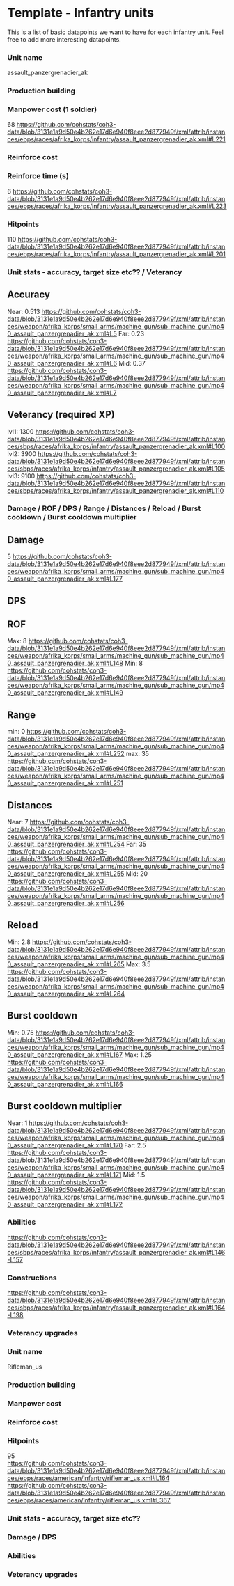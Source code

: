 # Template - Infantry units 
This is a list of basic datapoints we want to have for each infantry unit.
Feel free to add more interesting datapoints.

### Unit name
assault_panzergrenadier_ak
### Production building

### Manpower cost (1 soldier)
68 https://github.com/cohstats/coh3-data/blob/3131e1a9d50e4b262e17d6e940f8eee2d877949f/xml/attrib/instances/ebps/races/afrika_korps/infantry/assault_panzergrenadier_ak.xml#L221

### Reinforce cost


### Reinforce time (s)
6 https://github.com/cohstats/coh3-data/blob/3131e1a9d50e4b262e17d6e940f8eee2d877949f/xml/attrib/instances/ebps/races/afrika_korps/infantry/assault_panzergrenadier_ak.xml#L223

### Hitpoints
110 https://github.com/cohstats/coh3-data/blob/3131e1a9d50e4b262e17d6e940f8eee2d877949f/xml/attrib/instances/ebps/races/afrika_korps/infantry/assault_panzergrenadier_ak.xml#L201

### Unit stats - accuracy, target size etc?? / Veterancy
## Accuracy
Near: 0.513 https://github.com/cohstats/coh3-data/blob/3131e1a9d50e4b262e17d6e940f8eee2d877949f/xml/attrib/instances/weapon/afrika_korps/small_arms/machine_gun/sub_machine_gun/mp40_assault_panzergrenadier_ak.xml#L5
Far: 0.23 https://github.com/cohstats/coh3-data/blob/3131e1a9d50e4b262e17d6e940f8eee2d877949f/xml/attrib/instances/weapon/afrika_korps/small_arms/machine_gun/sub_machine_gun/mp40_assault_panzergrenadier_ak.xml#L6
Mid: 0.37 https://github.com/cohstats/coh3-data/blob/3131e1a9d50e4b262e17d6e940f8eee2d877949f/xml/attrib/instances/weapon/afrika_korps/small_arms/machine_gun/sub_machine_gun/mp40_assault_panzergrenadier_ak.xml#L7

## Veterancy (required XP)
lvl1: 1300 https://github.com/cohstats/coh3-data/blob/3131e1a9d50e4b262e17d6e940f8eee2d877949f/xml/attrib/instances/sbps/races/afrika_korps/infantry/assault_panzergrenadier_ak.xml#L100
lvl2: 3900 https://github.com/cohstats/coh3-data/blob/3131e1a9d50e4b262e17d6e940f8eee2d877949f/xml/attrib/instances/sbps/races/afrika_korps/infantry/assault_panzergrenadier_ak.xml#L105
lvl3: 9100 https://github.com/cohstats/coh3-data/blob/3131e1a9d50e4b262e17d6e940f8eee2d877949f/xml/attrib/instances/sbps/races/afrika_korps/infantry/assault_panzergrenadier_ak.xml#L110

### Damage / ROF / DPS / Range / Distances / Reload / Burst cooldown / Burst cooldown multiplier
## Damage
5 https://github.com/cohstats/coh3-data/blob/3131e1a9d50e4b262e17d6e940f8eee2d877949f/xml/attrib/instances/weapon/afrika_korps/small_arms/machine_gun/sub_machine_gun/mp40_assault_panzergrenadier_ak.xml#L177

## DPS

## ROF
Max: 8 https://github.com/cohstats/coh3-data/blob/3131e1a9d50e4b262e17d6e940f8eee2d877949f/xml/attrib/instances/weapon/afrika_korps/small_arms/machine_gun/sub_machine_gun/mp40_assault_panzergrenadier_ak.xml#L148
Min: 8 https://github.com/cohstats/coh3-data/blob/3131e1a9d50e4b262e17d6e940f8eee2d877949f/xml/attrib/instances/weapon/afrika_korps/small_arms/machine_gun/sub_machine_gun/mp40_assault_panzergrenadier_ak.xml#L149

## Range
min: 0 https://github.com/cohstats/coh3-data/blob/3131e1a9d50e4b262e17d6e940f8eee2d877949f/xml/attrib/instances/weapon/afrika_korps/small_arms/machine_gun/sub_machine_gun/mp40_assault_panzergrenadier_ak.xml#L252
max: 35 https://github.com/cohstats/coh3-data/blob/3131e1a9d50e4b262e17d6e940f8eee2d877949f/xml/attrib/instances/weapon/afrika_korps/small_arms/machine_gun/sub_machine_gun/mp40_assault_panzergrenadier_ak.xml#L251

## Distances
Near: 7 https://github.com/cohstats/coh3-data/blob/3131e1a9d50e4b262e17d6e940f8eee2d877949f/xml/attrib/instances/weapon/afrika_korps/small_arms/machine_gun/sub_machine_gun/mp40_assault_panzergrenadier_ak.xml#L254
Far: 35 https://github.com/cohstats/coh3-data/blob/3131e1a9d50e4b262e17d6e940f8eee2d877949f/xml/attrib/instances/weapon/afrika_korps/small_arms/machine_gun/sub_machine_gun/mp40_assault_panzergrenadier_ak.xml#L255
Mid: 20 https://github.com/cohstats/coh3-data/blob/3131e1a9d50e4b262e17d6e940f8eee2d877949f/xml/attrib/instances/weapon/afrika_korps/small_arms/machine_gun/sub_machine_gun/mp40_assault_panzergrenadier_ak.xml#L256

## Reload
Min: 2.8 https://github.com/cohstats/coh3-data/blob/3131e1a9d50e4b262e17d6e940f8eee2d877949f/xml/attrib/instances/weapon/afrika_korps/small_arms/machine_gun/sub_machine_gun/mp40_assault_panzergrenadier_ak.xml#L265
Max: 3.5 https://github.com/cohstats/coh3-data/blob/3131e1a9d50e4b262e17d6e940f8eee2d877949f/xml/attrib/instances/weapon/afrika_korps/small_arms/machine_gun/sub_machine_gun/mp40_assault_panzergrenadier_ak.xml#L264

## Burst cooldown
Min: 0.75 https://github.com/cohstats/coh3-data/blob/3131e1a9d50e4b262e17d6e940f8eee2d877949f/xml/attrib/instances/weapon/afrika_korps/small_arms/machine_gun/sub_machine_gun/mp40_assault_panzergrenadier_ak.xml#L167
Max: 1.25 https://github.com/cohstats/coh3-data/blob/3131e1a9d50e4b262e17d6e940f8eee2d877949f/xml/attrib/instances/weapon/afrika_korps/small_arms/machine_gun/sub_machine_gun/mp40_assault_panzergrenadier_ak.xml#L166

## Burst cooldown multiplier
Near: 1 https://github.com/cohstats/coh3-data/blob/3131e1a9d50e4b262e17d6e940f8eee2d877949f/xml/attrib/instances/weapon/afrika_korps/small_arms/machine_gun/sub_machine_gun/mp40_assault_panzergrenadier_ak.xml#L170
Far: 2.5 https://github.com/cohstats/coh3-data/blob/3131e1a9d50e4b262e17d6e940f8eee2d877949f/xml/attrib/instances/weapon/afrika_korps/small_arms/machine_gun/sub_machine_gun/mp40_assault_panzergrenadier_ak.xml#L171
Mid: 1.5 https://github.com/cohstats/coh3-data/blob/3131e1a9d50e4b262e17d6e940f8eee2d877949f/xml/attrib/instances/weapon/afrika_korps/small_arms/machine_gun/sub_machine_gun/mp40_assault_panzergrenadier_ak.xml#L172

### Abilities
https://github.com/cohstats/coh3-data/blob/3131e1a9d50e4b262e17d6e940f8eee2d877949f/xml/attrib/instances/sbps/races/afrika_korps/infantry/assault_panzergrenadier_ak.xml#L146-L157

### Constructions
https://github.com/cohstats/coh3-data/blob/3131e1a9d50e4b262e17d6e940f8eee2d877949f/xml/attrib/instances/sbps/races/afrika_korps/infantry/assault_panzergrenadier_ak.xml#L164-L198

### Veterancy upgrades









### Unit name
Rifleman_us
### Production building

### Manpower cost

### Reinforce cost

### Hitpoints
95  
https://github.com/cohstats/coh3-data/blob/3131e1a9d50e4b262e17d6e940f8eee2d877949f/xml/attrib/instances/ebps/races/american/infantry/rifleman_us.xml#L164
https://github.com/cohstats/coh3-data/blob/3131e1a9d50e4b262e17d6e940f8eee2d877949f/xml/attrib/instances/ebps/races/american/infantry/rifleman_us.xml#L367
### Unit stats - accuracy, target size etc??

### Damage / DPS

### Abilities

### Veterancy upgrades

